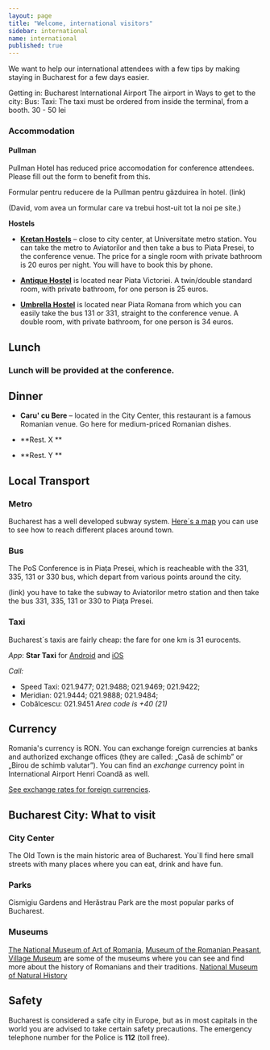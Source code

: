 ```yaml
---
layout: page
title: "Welcome, international visitors"
sidebar: international
name: international
published: true
---
```


We want to help our international attendees with a few tips by making staying in Bucharest for a few days easier.

Getting in: Bucharest International Airport
The airport in
Ways to get to the city:
Bus:
Taxi: The taxi must be ordered from inside the terminal, from a booth. 30 - 50 lei


### Accommodation

#### Pullman

Pullman Hotel has reduced price accomodation for conference attendees. Please fill out the form to benefit from this.

Formular pentru reducere de la Pullman pentru găzduirea în hotel. (link)

(David, vom avea un formular care va trebui host-uit tot la noi pe site.)

**Hostels**

- **[Kretan Hostels](http://www.bucharest-hostel.ro/)** – close to city center, at Universitate metro station. You can take the metro to Aviatorilor and then take a bus to Piata Presei, to the conference venue. The price for a single room with private bathroom is 20 euros per night. You will have to book this by phone.

- **[Antique Hostel](http://www.antiquehostel.ro/)** is located near Piata Victoriei. A twin/double standard room, with private bathroom, for one person is 25 euros.

- **[Umbrella Hostel](http://www.booking.com/hotel/ro/umbrella-hostel.en.html?aid=311984%3Blabel%3Dumbrella-hostel-z6D3gV8TJqNXIdKRpeHrWgS20159354833%3Apl%3Ata%3Ap1%3Ap2%3Aac%3Aap1t1%3Aneg%3Bws%3D&gclid=CJTG8eD64LYCFU5e3godomIAoQ)** is located near Piata Romana from which you can easily take the bus 131 or 331, straight to the conference venue. A double room, with private bathroom, for one person is 34 euros.


## Lunch

### Lunch will be provided at the conference.

## Dinner
- **Caru' cu Bere** – located in the City Center, this restaurant is a famous Romanian venue. Go here for medium-priced Romanian dishes.

- **Rest. X **

- **Rest. Y **


## Local Transport

### Metro

Bucharest has a well developed subway system. [Here´s a map](http://www.metrorex.ro/map_p777-2) you can use to see how to reach different places around town.

### Bus
The PoS Conference is in Piața Presei, which is reacheable with the 331, 335, 131 or 330 bus, which depart from various points around the city.

(link) you have to take the subway to Aviatorilor metro station and then take the bus 331, 335, 131 or 330 to Piaţa Presei.

### Taxi
Bucharest´s taxis are fairly cheap: the fare for one km is 31 eurocents.

*App*:
**Star Taxi** for [Android](https://play.google.com/store/apps/details?id=ro.startaxi.android.client) and [iOS](http://itunes.apple.com/ro/app/star-taxi/id564195177?mt=8&uo=4)

*Call:*

- Speed Taxi: 021.9477; 021.9488; 021.9469; 021.9422;
- Meridian: 021.9444; 021.9888; 021.9484;
- Cobălcescu: 021.9451
*Area code is +40 (21)*


## Currency

Romania's currency is RON. You can exchange foreign currencies at banks and authorized exchange offices (they are called: „Casă de schimb” or „Birou de schimb valutar”). You can find an *exchange* currency point in International Airport Henri Coandă as well.

[See exchange rates for foreign currencies](http://www.bnr.ro/Exchange-rates-1224.aspx).

## Bucharest City: What to visit

### City Center

The Old Town is the main historic area of Bucharest. You`ll find here small streets with many places where you can eat, drink and have fun.

### Parks

Cismigiu Gardens and Herăstrau Park are the most popular parks of Bucharest.

### Museums
[The National Museum of Art of Romania](http://www.mnar.arts.ro/Home), [Museum of the Romanian Peasant](http://www.muzeultaranuluiroman.ro/home.html), [Village Museum](http://www.muzeul-satului.ro/) are some of the museums where you can see and find more about the history of Romanians and their traditions. [National Museum of Natural History](http://www.antipa.ro/en)

## Safety
Bucharest is considered a safe city in Europe, but as in most capitals in the world you are advised to take certain safety precautions. The emergency telephone number for the Police is **112** (toll free).
